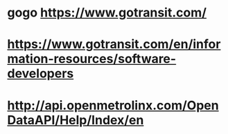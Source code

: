# gogo https://www.gotransit.com/

# https://www.gotransit.com/en/information-resources/software-developers

# http://api.openmetrolinx.com/OpenDataAPI/Help/Index/en
